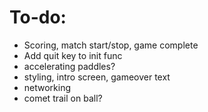 # To-do:

- Scoring, match start/stop, game complete
- Add quit key to init func
- accelerating paddles?
- styling, intro screen, gameover text
- networking
- comet trail on ball?
